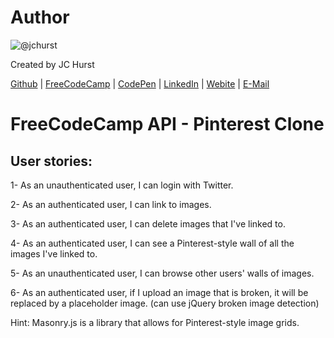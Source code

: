 # Author
![@jchurst](https://avatars0.githubusercontent.com/jchurst?&s=128)

Created by JC Hurst

[Github](https://github.com/jchurst) | [FreeCodeCamp](http://www.freecodecamp.com/jchurst) | [CodePen](http://codepen.io/jchurst/) | [LinkedIn](https://www.linkedin.com/in/jchurst) | [Webite](http://hurstcreative.com/) | [E-Mail](mailto:jchurstmail@gmail.com)

# FreeCodeCamp API - Pinterest Clone

## User stories:

1- As an unauthenticated user, I can login with Twitter.

2- As an authenticated user, I can link to images.

3- As an authenticated user, I can delete images that I've linked to.

4- As an authenticated user, I can see a Pinterest-style wall of all the images I've linked to.

5- As an unauthenticated user, I can browse other users' walls of images.

6- As an authenticated user, if I upload an image that is broken, it will be replaced by a placeholder image. (can use jQuery broken image detection)

Hint: Masonry.js is a library that allows for Pinterest-style image grids.